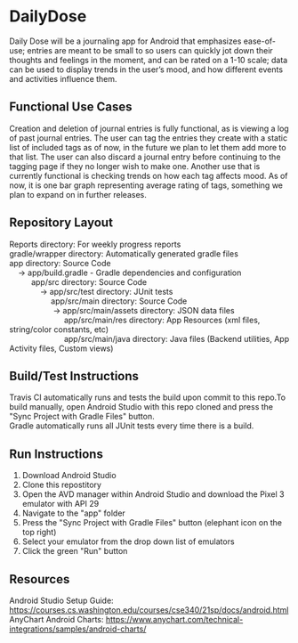 # DailyDose
Daily Dose will be a journaling app for Android that emphasizes ease-of-use; entries are meant to be small to so users can quickly jot down their thoughts and feelings in the moment, and can be rated on a 1-10 scale; data can be used to display trends in the user’s mood, and how different events and activities influence them.

## Functional Use Cases
Creation and deletion of journal entries is fully functional, as is viewing a log of past journal entries. The user can tag the entries they create with a static list of included tags as of now, in the future we plan to let them add more to that list. The user can also discard a journal entry before continuing to the tagging page if they no longer wish to make one. Another use that is currently functional is checking trends on how each tag affects mood. As of now, it is one bar graph representing average rating of tags, something we plan to expand on in further releases.

## Repository Layout
Reports directory: For weekly progress reports<br>
gradle/wrapper directory: Automatically generated gradle files<br>
app directory: Source Code<br>
&nbsp;&nbsp;&nbsp;&nbsp;-> app/build.gradle - Gradle dependencies and configuration<br>
&nbsp;&nbsp;&nbsp;&nbsp;&nbsp;&nbsp;&nbsp;&nbsp;&nbsp;&nbsp;app/src directory: Source Code<br>
&nbsp;&nbsp;&nbsp;&nbsp;&nbsp;&nbsp;&nbsp;&nbsp;&nbsp;&nbsp;&nbsp;&nbsp;&nbsp;&nbsp;-> app/src/test directory: JUnit tests<br>
&nbsp;&nbsp;&nbsp;&nbsp;&nbsp;&nbsp;&nbsp;&nbsp;&nbsp;&nbsp;&nbsp;&nbsp;&nbsp;&nbsp;&nbsp;&nbsp;&nbsp;&nbsp;&nbsp;app/src/main directory: Source Code<br>
&nbsp;&nbsp;&nbsp;&nbsp;&nbsp;&nbsp;&nbsp;&nbsp;&nbsp;&nbsp;&nbsp;&nbsp;&nbsp;&nbsp;&nbsp;&nbsp;&nbsp;&nbsp;&nbsp;&nbsp;-> app/src/main/assets directory: JSON data files<br>
&nbsp;&nbsp;&nbsp;&nbsp;&nbsp;&nbsp;&nbsp;&nbsp;&nbsp;&nbsp;&nbsp;&nbsp;&nbsp;&nbsp;&nbsp;&nbsp;&nbsp;&nbsp;&nbsp;&nbsp;&nbsp;&nbsp;&nbsp;&nbsp;&nbsp;app/src/main/res directory: App Resources (xml files, string/color constants, etc)<br>
&nbsp;&nbsp;&nbsp;&nbsp;&nbsp;&nbsp;&nbsp;&nbsp;&nbsp;&nbsp;&nbsp;&nbsp;&nbsp;&nbsp;&nbsp;&nbsp;&nbsp;&nbsp;&nbsp;&nbsp;&nbsp;&nbsp;&nbsp;&nbsp;&nbsp;app/src/main/java directory: Java files (Backend utilities, App Activity files, Custom views)<br>
  

## Build/Test Instructions
Travis CI automatically runs and tests the build upon commit to this repo.To build manually, open Android Studio with this repo cloned and press the "Sync Project with Gradle Files" button.<br>
Gradle automatically runs all JUnit tests every time there is a build.

## Run Instructions
1. Download Android Studio<br>
2. Clone this repostitory<br>
3. Open the AVD manager within Android Studio and download the Pixel 3 emulator with API 29<br>
4. Navigate to the "app" folder<br>
5. Press the "Sync Project with Gradle Files" button (elephant icon on the top right)
6. Select your emulator from the drop down list of emulators
7. Click the green "Run" button


## Resources
Android Studio Setup Guide: https://courses.cs.washington.edu/courses/cse340/21sp/docs/android.html<br>
AnyChart Android Charts: https://www.anychart.com/technical-integrations/samples/android-charts/
